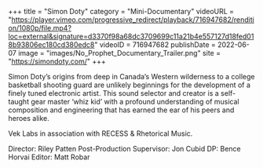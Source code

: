 +++
title = "Simon Doty"
category = "Mini-Documentary"
videoURL = "https://player.vimeo.com/progressive_redirect/playback/716947682/rendition/1080p/file.mp4?loc=external&signature=d3370f98a68dc3709699c11a21b4e557127d18fed018b93806ec180cd380edc8"
videoID = 716947682
publishDate = 2022-06-07
image = "images/No_Prophet_Documentary_Trailer.png"
site = "https://simondoty.com/"
+++

Simon Doty’s origins from deep in Canada’s Western wilderness to a college basketball shooting guard are unlikely beginnings for the development of a finely tuned electronic artist. This sound selector and creator is a self-taught gear master ‘whiz kid’ with a profound understanding of musical composition and engineering that has earned the ear of his peers and heroes alike.  

Vek Labs in association with RECESS & Rhetorical Music.

Director: Riley Patten
Post-Production Supervisor: Jon Cubid
DP: Bence Horvai
Editor: Matt Robar
